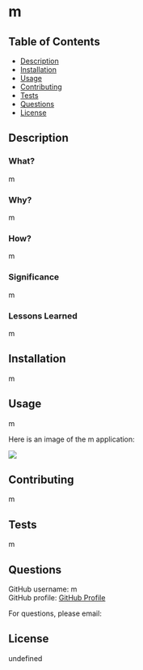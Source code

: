 # m



## Table of Contents

* [Description](##Description)
* [Installation](##Installation)
* [Usage](##Usage)
* [Contributing](##Contributing)
* [Tests](##Tests)
* [Questions](##Questions)
* [License](##License)

## Description

### What?
m

### Why?
m

### How?
m

### Significance
m

### Lessons Learned
m

## Installation
m

## Usage 
m

Here is an image of the m application: 

![](m)

## Contributing
m

## Tests
m

## Questions

GitHub username: m  
GitHub profile: [GitHub Profile](https://github.com/m)

For questions, please email: <m>

## License

undefined